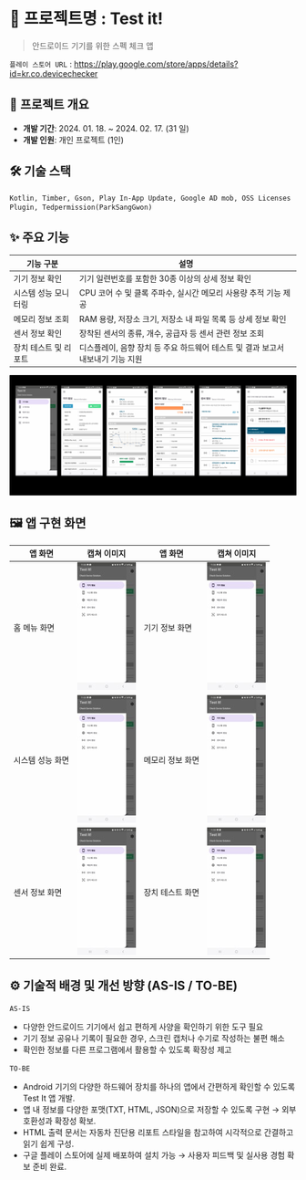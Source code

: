 # 📌 프로젝트명 : Test it!

> 안드로이드 기기를 위한 스펙 체크 앱
 
`플레이 스토어 URL` : https://play.google.com/store/apps/details?id=kr.co.devicechecker


## 📂 프로젝트 개요

- **개발 기간**: 2024. 01. 18. ~ 2024. 02. 17. (31 일)
- **개발 인원**: 개인 프로젝트 (1인)


## 🛠️ 기술 스택

```
Kotlin, Timber, Gson, Play In-App Update, Google AD mob, OSS Licenses Plugin, Tedpermission(ParkSangGwon)
```

## ✨ 주요 기능

| 기능 구분             | 설명 |
|----------------------|------|
| 기기 정보 확인       | 기기 일련번호를 포함한 30종 이상의 상세 정보 확인 |
| 시스템 성능 모니터링 | CPU 코어 수 및 클록 주파수, 실시간 메모리 사용량 추적 기능 제공 |
| 메모리 정보 조회     | RAM 용량, 저장소 크기, 저장소 내 파일 목록 등 상세 정보 확인 |
| 센서 정보 확인       | 장착된 센서의 종류, 개수, 공급자 등 센서 관련 정보 조회 |
| 장치 테스트 및 리포트 | 디스플레이, 음향 장치 등 주요 하드웨어 테스트 및 결과 보고서 내보내기 기능 지원 |

![](./image/screen_001.png)


## 🖼️ 앱 구현 화면

| 앱 화면 | 캡쳐 이미지 | 앱 화면 | 캡쳐 이미지 |
|------------|-------------|-------------|-------------|
| 홈 메뉴 화면 | ![홈 메뉴 화면](./image/app_001.jpg) | 기기 정보 화면 | ![기기 정보 화면](./image/app_001.jpg) |
| 시스템 성능 화면 | ![시스템 성능 화면](./image/app_001.jpg) | 메모리 정보 화면 | ![시스템 성능 화면](./image/app_001.jpg) |
| 센서 정보 화면 | ![센서 정보 화면](./image/app_001.jpg) | 장치 테스트 화면 | ![장치 테스트 화면](./image/app_001.jpg) |


## ⚙️ 기술적 배경 및 개선 방향 (AS-IS / TO-BE)

`AS-IS`
- 다양한 안드로이드 기기에서 쉽고 편하게 사양을 확인하기 위한 도구 필요
- 기기 정보 공유나 기록이 필요한 경우, 스크린 캡처나 수기로 작성하는 불편 해소
- 확인한 정보를 다른 프로그램에서 활용할 수 있도록 확장성 제고

`TO-BE`
- Android 기기의 다양한 하드웨어 장치를 하나의 앱에서 간편하게 확인할 수 있도록 Test It 앱 개발.
- 앱 내 정보를 다양한 포맷(TXT, HTML, JSON)으로 저장할 수 있도록 구현 → 외부 호환성과 확장성 확보.
- HTML 출력 문서는 자동차 진단용 리포트 스타일을 참고하여 시각적으로 간결하고 읽기 쉽게 구성.
- 구글 플레이 스토어에 실제 배포하여 설치 가능 → 사용자 피드백 및 실사용 경험 확보 준비 완료.

